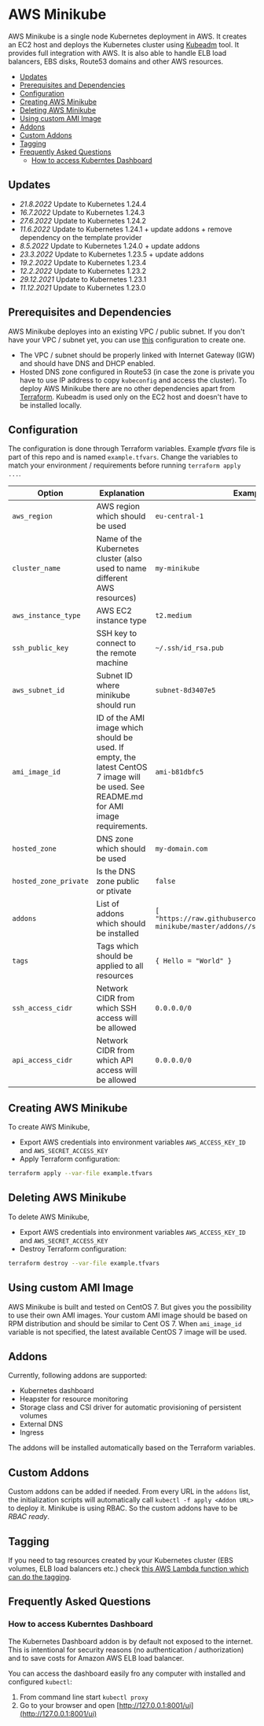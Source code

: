 # AWS Minikube

AWS Minikube is a single node Kubernetes deployment in AWS. It creates an EC2 host and deploys the Kubernetes cluster using [Kubeadm](https://kubernetes.io/docs/admin/kubeadm/) tool. It provides full integration with AWS. It is also able to handle ELB load balancers, EBS disks, Route53 domains and other AWS resources.

<!-- TOC depthFrom:2 -->

- [Updates](#updates)
- [Prerequisites and Dependencies](#prerequisites-and-dependencies)
- [Configuration](#configuration)
- [Creating AWS Minikube](#creating-aws-minikube)
- [Deleting AWS Minikube](#deleting-aws-minikube)
- [Using custom AMI Image](#using-custom-ami-image)
- [Addons](#addons)
- [Custom Addons](#custom-addons)
- [Tagging](#tagging)
- [Frequently Asked Questions](#frequently-asked-questions)
    - [How to access Kuberntes Dashboard](#how-to-access-kuberntes-dashboard)

<!-- /TOC -->

## Updates

* *21.8.2022* Update to Kubernetes 1.24.4
* *16.7.2022* Update to Kubernetes 1.24.3
* *27.6.2022* Update to Kubernetes 1.24.2
* *11.6.2022* Update to Kubernetes 1.24.1 + update addons + remove dependency on the template provider
* *8.5.2022* Update to Kubernetes 1.24.0 + update addons
* *23.3.2022* Update to Kubernetes 1.23.5 + update addons
* *19.2.2022* Update to Kubernetes 1.23.4
* *12.2.2022* Update to Kubernetes 1.23.2
* *29.12.2021* Update to Kubernetes 1.23.1
* *11.12.2021* Update to Kubernetes 1.23.0

## Prerequisites and Dependencies

AWS Minikube deployes into an existing VPC / public subnet. If you don't have your VPC / subnet yet, you can use [this](https://github.com/scholzj/aws-vpc) configuration to create one.
  * The VPC / subnet should be properly linked with Internet Gateway (IGW) and should have DNS and DHCP enabled.
  * Hosted DNS zone configured in Route53 (in case the zone is private you have to use IP address to copy `kubeconfig` and access the cluster).
To deploy AWS Minikube there are no other dependencies apart from [Terraform](https://www.terraform.io). Kubeadm is used only on the EC2 host and doesn't have to be installed locally.

## Configuration

The configuration is done through Terraform variables. Example *tfvars* file is part of this repo and is named `example.tfvars`. Change the variables to match your environment / requirements before running `terraform apply ...`.

| Option | Explanation | Example |
|--------|-------------|---------|
| `aws_region` | AWS region which should be used | `eu-central-1` |
| `cluster_name` | Name of the Kubernetes cluster (also used to name different AWS resources) | `my-minikube` |
| `aws_instance_type` | AWS EC2 instance type | `t2.medium` |
| `ssh_public_key` | SSH key to connect to the remote machine | `~/.ssh/id_rsa.pub` |
| `aws_subnet_id` | Subnet ID where minikube should run | `subnet-8d3407e5` |
| `ami_image_id` | ID of the AMI image which should be used. If empty, the latest CentOS 7 image will be used. See README.md for AMI image requirements. | `ami-b81dbfc5` |
| `hosted_zone` | DNS zone which should be used | `my-domain.com` |
| `hosted_zone_private` | Is the DNS zone public or ptivate | `false` |
| `addons` | List of addons which should be installed | `[ "https://raw.githubusercontent.com/scholzj/aws-minikube/master/addons//storage-class.yaml" ]` |
| `tags` | Tags which should be applied to all resources | `{ Hello = "World" }` |
| `ssh_access_cidr` | Network CIDR from which SSH access will be allowed | `0.0.0.0/0` |
| `api_access_cidr` | Network CIDR from which API access will be allowed | `0.0.0.0/0` |

## Creating AWS Minikube

To create AWS Minikube, 
* Export AWS credentials into environment variables `AWS_ACCESS_KEY_ID` and `AWS_SECRET_ACCESS_KEY`
* Apply Terraform configuration:
```bash
terraform apply --var-file example.tfvars
```

## Deleting AWS Minikube

To delete AWS Minikube, 
* Export AWS credentials into environment variables `AWS_ACCESS_KEY_ID` and `AWS_SECRET_ACCESS_KEY`
* Destroy Terraform configuration:
```bash
terraform destroy --var-file example.tfvars
```

## Using custom AMI Image

AWS Minikube is built and tested on CentOS 7. But gives you the possibility to use their own AMI images. Your custom AMI image should be based on RPM distribution and should be similar to Cent OS 7. When `ami_image_id` variable is not specified, the latest available CentOS 7 image will be used.

## Addons

Currently, following addons are supported:
* Kubernetes dashboard
* Heapster for resource monitoring
* Storage class and CSI driver for automatic provisioning of persistent volumes
* External DNS
* Ingress

The addons will be installed automatically based on the Terraform variables. 

## Custom Addons

Custom addons can be added if needed. From every URL in the `addons` list, the initialization scripts will automatically call `kubectl -f apply <Addon URL>` to deploy it. Minikube is using RBAC. So the custom addons have to be *RBAC ready*.

## Tagging

If you need to tag resources created by your Kubernetes cluster (EBS volumes, ELB load balancers etc.) check [this AWS Lambda function which can do the tagging](https://github.com/scholzj/aws-kubernetes-tagging-lambda).

## Frequently Asked Questions

### How to access Kuberntes Dashboard

The Kubernetes Dashboard addon is by default not exposed to the internet. This is intentional for security reasons (no authentication / authorization) and to save costs for Amazon AWS ELB load balancer.

You can access the dashboard easily fro any computer with installed and configured `kubectl`:
1) From command line start `kubectl proxy`
2) Go to your browser and open [http://127.0.0.1:8001/ui](http://127.0.0.1:8001/ui)
